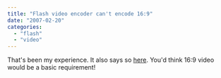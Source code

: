 ```yaml
---
title: "Flash video encoder can't encode 16:9"
date: "2007-02-20"
categories: 
  - "flash"
  - "video"
---
```


That's been my experience. It also says so [here](http://www.adobe.com/cfusion/knowledgebase/index.cfm?id=d14ddafd). You'd think 16:9 video would be a basic requirement!
